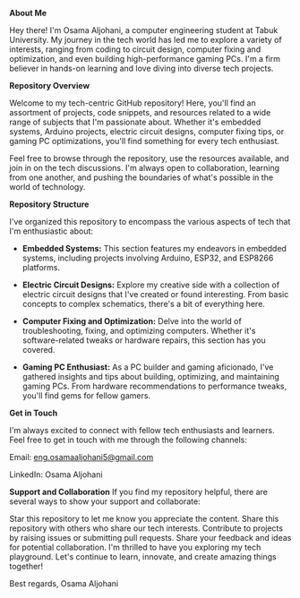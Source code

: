 **About Me**


Hey there! I'm Osama Aljohani, a computer engineering student at Tabuk University. 
My journey in the tech world has led me to explore a variety of interests, ranging from 
coding to circuit design, computer fixing and optimization, and even building high-performance 
gaming PCs. I'm a firm believer in hands-on learning and love diving into diverse tech projects.


**Repository Overview**


Welcome to my tech-centric GitHub repository! Here, you'll find an assortment of projects, 
code snippets, and resources related to a wide range of subjects that I'm passionate about. 
Whether it's embedded systems, Arduino projects, electric circuit designs, computer fixing 
tips, or gaming PC optimizations, you'll find something for every tech enthusiast.


Feel free to browse through the repository, use the resources available, and join in on the tech discussions. I'm always open to collaboration, learning from one another, and pushing the boundaries of what's possible in the world of technology.


**Repository Structure**


I've organized this repository to encompass the various aspects of tech that I'm enthusiastic about:


* **Embedded Systems:** This section features my endeavors in embedded systems, including projects involving Arduino, ESP32, and ESP8266 platforms.


* **Electric Circuit Designs:** Explore my creative side with a collection of electric circuit designs that I've created or found interesting. From basic concepts to complex schematics, there's a bit of everything here.


* **Computer Fixing and Optimization:** Delve into the world of troubleshooting, fixing, and optimizing computers. Whether it's software-related tweaks or hardware repairs, this section has you covered.


* **Gaming PC Enthusiast:** As a PC builder and gaming aficionado, I've gathered insights and tips about building, optimizing, and maintaining gaming PCs. From hardware recommendations to performance tweaks, you'll find gems for fellow gamers.


**Get in Touch**


I'm always excited to connect with fellow tech enthusiasts and learners. Feel free to get in touch with me through the following channels:

Email: eng.osamaaljohani5@gmail.com


LinkedIn: Osama Aljohani



**Support and Collaboration**
If you find my repository helpful, there are several ways to show your support and collaborate:

Star this repository to let me know you appreciate the content.
Share this repository with others who share our tech interests.
Contribute to projects by raising issues or submitting pull requests.
Share your feedback and ideas for potential collaboration.
I'm thrilled to have you exploring my tech playground. Let's continue to learn, innovate, and create amazing things together!

Best regards,
Osama Aljohani
